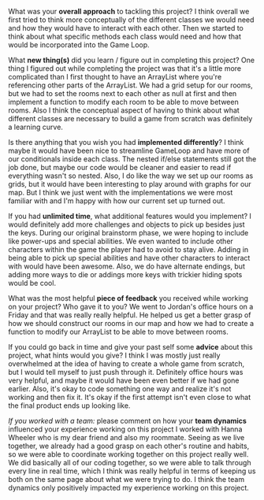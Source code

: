 What was your **overall approach** to tackling this project?
    I think overall we first tried to think more conceptually of the different classes we would need and how they would have to interact with each other. Then we started to think about what specific methods each class would need and how that would be incorporated into the Game Loop.

What **new thing(s)** did you learn / figure out in completing this project?
    One thing I figured out while completing the project was that it's a little more complicated than I first thought to have an ArrayList where you're referencing other parts of the ArrayList. We had a grid setup for our rooms, but we had to set the rooms next to each other as null at first and then implement a function to modify each room to be able to move between rooms. Also I think the conceptual aspect of having to think about what different classes are necessary to build a game from scratch was definitely a learning curve.

Is there anything that you wish you had **implemented differently**?
    I think maybe it would have been nice to streamline GameLoop and have more of our conditionals inside each class. The nested if/else statements still got the job done, but maybe our code would be cleaner and easier to read if everything wasn't so nested. Also, I do like the way we set up our rooms as grids, but it would have been interesting to play around with graphs for our map. But I think we just went with the implementations we were most familiar with and I'm happy with how our current set up turned out.

If you had **unlimited time**, what additional features would you implement?
    I would definitely add more challenges and objects to pick up besides just the keys. During our original brainstorm phase, we were hoping to include like power-ups and special abilities. We even wanted to include other characters within the game the player had to avoid to stay alive. Adding in being able to pick up special abilities and have other characters to interact with would have been awesome. Also, we do have alternate endings, but adding more ways to die or addings more keys with trickier hiding spots would be cool. 

What was the most helpful **piece of feedback** you received while working on your project? Who gave it to you?
    We went to Jordan's office hours on a Friday and that was really really helpful. He helped us get a better grasp of how we should construct our rooms in our map and how we had to create a function to modify our ArrayList to be able to move between rooms. 

If you could go back in time and give your past self some **advice** about this project, what hints would you give?
    I think I was mostly just really overwhelmed at the idea of having to create a whole game from scratch, but I would tell myself to just push through it. Definitely office hours was very helpful, and maybe it would have been even better if we had gone earlier. Also, it's okay to code something one way and realize it's not working and then fix it. It's okay if the first attempt isn't even close to what the final product ends up looking like.

_If you worked with a team:_ please comment on how your **team dynamics** influenced your experience working on this project
    I worked with Hanna Wheeler who is my dear friend and also my roommate. Seeing as we live together, we already had a good grasp on each other's routine and habits, so we were able to coordinate working together on this project really well. We did basically all of our coding together, so we were able to talk through every line in real time, which I think was really helpful in terms of keeping us both on the same page about what we were trying to do. I think the team dynamics only positively impacted my experience working on this project.